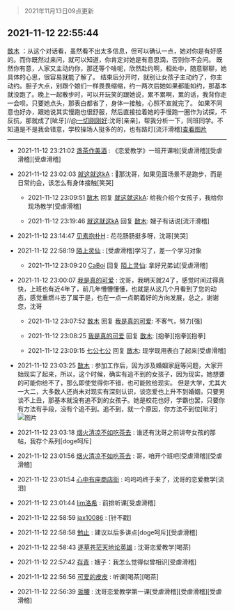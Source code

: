 > 2021年11月13日09点更新
<link rel="stylesheet" href="https://cdn.jsdelivr.net/gh/taotie6/sampleJSON@main/css/photo_show.css">
<meta name="referrer" content="no-referrer" />


 ## 2021-11-12 22:55:44 

 [㪚木](https://www.coolapk.com/feed/31431764?shareKey=MzU2N2QzMDE2NDZiNjE4ZTgxYjI~) ：从这个对话看，虽然看不出太多信息，但可以确认一点，她对你是有好感的。而你既然过来问，就可以知道，你肯定对她是有意思滴，否则你不会问。
既然你有意，人家又主动约你，那还等个啥呢，欣然赴约啊，相处中，随意聊聊，她具体的心思，很容易就能了解了。
结束后分开时，就别让女孩子主动约了<!--break-->，你主动约。胆子大点，别跟个娘们一样畏畏缩缩，约一两次后她如果都能如约，那基本就没跑了。晚上一起散步时，可以开玩笑的跟她说，累不累啊，累的话，我背你走一会呗。只要她点头，那表白都省了，身体一接触，心照不宣就完了。
如果不同意也好办，跟她说其实慢跑也很舒服，然后直接拉着她的手慢跑一圈作为试探，不反抗，那就成了[呲牙]//<a class="feed-link-uname" href="/u/一切刚刚好">@一切刚刚好</a>:沈哥[亲亲]，帮我分析一下，同班同学。不知道是不是我会错意，学校操场人挺多的的，也有路灯[流汗滑稽]<a class="feed-forward-pic" href="http://image.coolapk.com/feed/2021/1112/22/701389_19301f8f_7595_222@1080x4395.jpeg">查看图片</a> 

<div class="album">
</div>

 ------- 

- 2021-11-12 23:21:02 [盏茶作美酒](uid=3769848) : 《恋爱教学》一班开课啦[受虐滑稽][受虐滑稽][受虐滑稽] 

- 2021-11-12 23:02:03 [就这就这kA](uid=12321265) : 🐂那沈哥，如果见面场景不是跑步，而是日常约会，该怎么有身体接触[笑哭] 

    - 2021-11-12 23:09:51 [㪚木](uid=1081091) 回复 [就这就这kA](uid=12321265): 给我介绍个女孩子，我给你现场教学[受虐滑稽] 

    - 2021-11-12 23:19:46 [就这就这kA](uid=12321265) 回复 [㪚木](uid=1081091): 嫂子有话说[流汗滑稽] 

- 2021-11-12 23:14:47 [见素抱朴H](uid=1014158) : 花花肠肠挺多呀，沈哥[笑哭] 

- 2021-11-12 22:58:19 [陌上灵仙](uid=3187911) : [受虐滑稽]学习了，差一个学习对象 

    - 2021-11-12 23:09:20 [CaBoi](uid=3746166) 回复 [陌上灵仙](uid=3187911): 拿好兄弟试[受虐滑稽] 

- 2021-11-12 23:00:07 [我是真的可爱](uid=731138) : 沈哥，我明天就24了，感觉时间过得真快，上班也有近4年了，前几年懵懵懂懂，也就是从这几个月看到了您的动态，感觉重燃斗志了属于是，也在一点一点朝着好的方向发展，总之，谢谢您，沈哥 

    - 2021-11-12 23:07:52 [㪚木](uid=1081091) 回复 [我是真的可爱](uid=731138): 不客气，努力[强] 

    - 2021-11-12 23:08:25 [我是真的可爱](uid=731138) 回复 [㪚木](uid=1081091): [抱拳][抱拳][抱拳] 

    - 2021-11-12 23:09:15 [七公七公](uid=1763604) 回复 [㪚木](uid=1081091): 现学现用表白了起来[受虐滑稽] 

- 2021-11-12 23:03:25 [㪚木](uid=1081091) : 参加工作后，因为涉及婚姻家庭等问题，大家开始现实了起来，所以，这个时候，确实有追不到的女孩子，因为现实，她想要的可能你给不了，那么即使觉得你不错，也可能败给现实。
但是大学，尤其大一大二，大多数人还尚未对现实有深刻认识，谈恋爱也上升不到婚姻，只要男谈不上丑<!--break-->，那基本就没有追不到的女孩子。她是校花也好，学霸也罢，只要你有方法有手段，没有个追不到。追不到，就一个原因，你方法不到位[呲牙] ![图片](https://image.coolapk.com/feed/2019/0507/23/1081091_4586_1095@230x167.gif)

- 2021-11-12 23:03:18 [烟火清凉不如吃茶去](uid=4279524) : 谁还有沈哥之前讲夸女孩的那帖，我存个系列[doge呵斥] 

- 2021-11-12 23:01:56 [烟火清凉不如吃茶去](uid=4279524) : 哥，咱开个班吧[受虐滑稽][受虐滑稽] 

- 2021-11-12 23:01:54 [心中有座商店街](uid=1636078) : 呜呜呜终于来了，沈哥的恋爱教学[流泪] 

- 2021-11-12 23:01:44 [lim洛希](uid=816320) : 前排听课[受虐滑稽] 

- 2021-11-12 22:58:59 [jax10086](uid=797822) : [针不戳] 

- 2021-11-12 22:58:58 [勉止](uid=2347268) : 建议以后多讲点[doge呵斥][受虐滑稽] 

- 2021-11-12 22:58:43 [逐草苍茫天地论英雄](uid=1268689) : 沈哥恋爱教学[喝茶] 

- 2021-11-12 22:57:42 [存青](uid=1006954) : 嫂子：我怎么觉得似曾相识[受虐滑稽] 

- 2021-11-12 22:56:56 [可爱的皮皮](uid=2163021) : 听课[喝茶][喝茶] 

- 2021-11-12 22:56:39 [哲腰](uid=3314896) : 沈哥恋爱教学第一课[受虐滑稽][受虐滑稽][受虐滑稽] 


